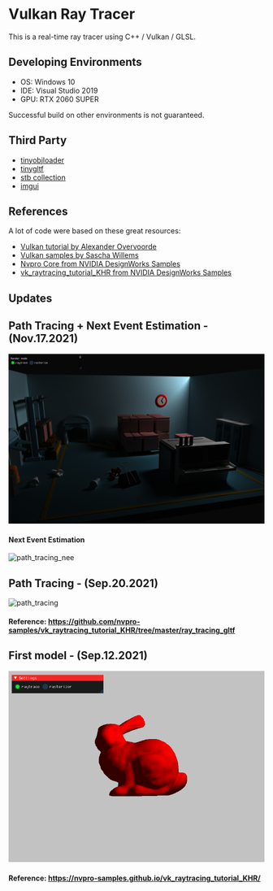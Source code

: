 # Vulkan Ray Tracer
This is a real-time ray tracer using C++ / Vulkan / GLSL.

## Developing Environments
* OS: Windows 10
* IDE: Visual Studio 2019
* GPU: RTX 2060 SUPER

Successful build on other environments is not guaranteed.

## Third Party
* [tinyobjloader](https://github.com/tinyobjloader/tinyobjloader)
* [tinygltf](https://github.com/syoyo/tinygltf)
* [stb collection](https://github.com/nothings/stb)
* [imgui](https://github.com/ocornut/imgui)

## References
A lot of code were based on these great resources:
* [Vulkan tutorial by Alexander Overvoorde](https://vulkan-tutorial.com/Introduction)
* [Vulkan samples by Sascha Willems](https://github.com/SaschaWillems/Vulkan)
* [Nvpro Core from NVIDIA DesignWorks Samples](https://github.com/nvpro-samples/nvpro_core)
* [vk_raytracing_tutorial_KHR from NVIDIA DesignWorks Samples](https://github.com/nvpro-samples/vk_raytracing_tutorial_KHR)

## Updates
## Path Tracing + Next Event Estimation - (Nov.17.2021)
![path_tracing](https://github.com/utinyt/Vulkan-Ray-Tracer/blob/master/screenshots/pathtracing.png)<br>

#### Next Event Estimation
![path_tracing_nee](https://github.com/utinyt/Vulkan-Ray-Tracer/blob/master/screenshots/pathtracing.gif)<br>

## Path Tracing - (Sep.20.2021)
![path_tracing](https://github.com/utinyt/Vulkan-Ray-Tracer/blob/master/screenshots/path_tracing.gif)<br>

#### Reference: https://github.com/nvpro-samples/vk_raytracing_tutorial_KHR/tree/master/ray_tracing_gltf

## First model - (Sep.12.2021)
![bunny](https://github.com/utinyt/Vulkan-Ray-Tracer/blob/master/screenshots/bunny.png)<br>

#### Reference: https://nvpro-samples.github.io/vk_raytracing_tutorial_KHR/

